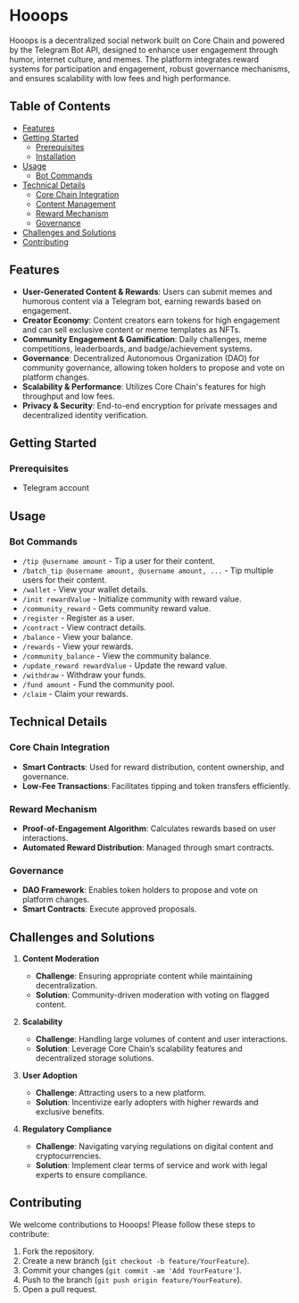 # Hooops

Hooops is a decentralized social network built on Core Chain and powered by the Telegram Bot API, designed to enhance user engagement through humor, internet culture, and memes. The platform integrates reward systems for participation and engagement, robust governance mechanisms, and ensures scalability with low fees and high performance.

## Table of Contents

- [Features](#features)
- [Getting Started](#getting-started)
  - [Prerequisites](#prerequisites)
  - [Installation](#installation)
- [Usage](#usage)
  - [Bot Commands](#bot-commands)
- [Technical Details](#technical-details)
  - [Core Chain Integration](#core-chain-integration)
  - [Content Management](#content-management)
  - [Reward Mechanism](#reward-mechanism)
  - [Governance](#governance)
- [Challenges and Solutions](#challenges-and-solutions)
- [Contributing](#contributing)

## Features

- **User-Generated Content & Rewards**: Users can submit memes and humorous content via a Telegram bot, earning rewards based on engagement.
- **Creator Economy**: Content creators earn tokens for high engagement and can sell exclusive content or meme templates as NFTs.
- **Community Engagement & Gamification**: Daily challenges, meme competitions, leaderboards, and badge/achievement systems.
- **Governance**: Decentralized Autonomous Organization (DAO) for community governance, allowing token holders to propose and vote on platform changes.
- **Scalability & Performance**: Utilizes Core Chain's features for high throughput and low fees.
- **Privacy & Security**: End-to-end encryption for private messages and decentralized identity verification.

## Getting Started

### Prerequisites

- Telegram account

## Usage

### Bot Commands

- `/tip @username amount` - Tip a user for their content.
- `/batch_tip @username amount, @username amount, ...` - Tip multiple users for their content.
- `/wallet` - View your wallet details.
- `/init rewardValue` - Initialize community with reward value.
- `/community_reward` - Gets community reward value.
- `/register` - Register as a user.
- `/contract` - View contract details.
- `/balance` - View your balance.
- `/rewards` - View your rewards.
- `/community_balance` - View the community balance.
- `/update_reward rewardValue` - Update the reward value.
- `/withdraw` - Withdraw your funds.
- `/fund amount` - Fund the community pool.
- `/claim` - Claim your rewards.

## Technical Details

### Core Chain Integration

- **Smart Contracts**: Used for reward distribution, content ownership, and governance.
- **Low-Fee Transactions**: Facilitates tipping and token transfers efficiently.

<!-- ### Content Management

- **Decentralized Storage**: Uses IPFS or Arweave for hosting media content.
- **NFT Integration**: Supports digital asset ownership and trading. -->

### Reward Mechanism

- **Proof-of-Engagement Algorithm**: Calculates rewards based on user interactions.
- **Automated Reward Distribution**: Managed through smart contracts.

### Governance

- **DAO Framework**: Enables token holders to propose and vote on platform changes.
- **Smart Contracts**: Execute approved proposals.

## Challenges and Solutions

1. **Content Moderation**

   - **Challenge**: Ensuring appropriate content while maintaining decentralization.
   - **Solution**: Community-driven moderation with voting on flagged content.

2. **Scalability**

   - **Challenge**: Handling large volumes of content and user interactions.
   - **Solution**: Leverage Core Chain’s scalability features and decentralized storage solutions.

3. **User Adoption**

   - **Challenge**: Attracting users to a new platform.
   - **Solution**: Incentivize early adopters with higher rewards and exclusive benefits.

4. **Regulatory Compliance**
   - **Challenge**: Navigating varying regulations on digital content and cryptocurrencies.
   - **Solution**: Implement clear terms of service and work with legal experts to ensure compliance.

## Contributing

We welcome contributions to Hooops! Please follow these steps to contribute:

1. Fork the repository.
2. Create a new branch (`git checkout -b feature/YourFeature`).
3. Commit your changes (`git commit -am 'Add YourFeature'`).
4. Push to the branch (`git push origin feature/YourFeature`).
5. Open a pull request.

